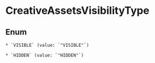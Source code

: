 
# CreativeAssetsVisibilityType

## Enum


    * `VISIBLE` (value: `"VISIBLE"`)

    * `HIDDEN` (value: `"HIDDEN"`)



